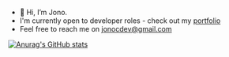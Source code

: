 - 👋 Hi, I’m Jono.
- I'm currently open to developer roles - check out my [portfolio](https://jcarait.dev/)
- Feel free to reach me on jonocdev@gmail.com


[![Anurag's GitHub stats](https://github-readme-stats.vercel.app/api?username=jcarait&theme=dark&show_icons=true)](https://github.com/jcarait/github-readme-stats)
